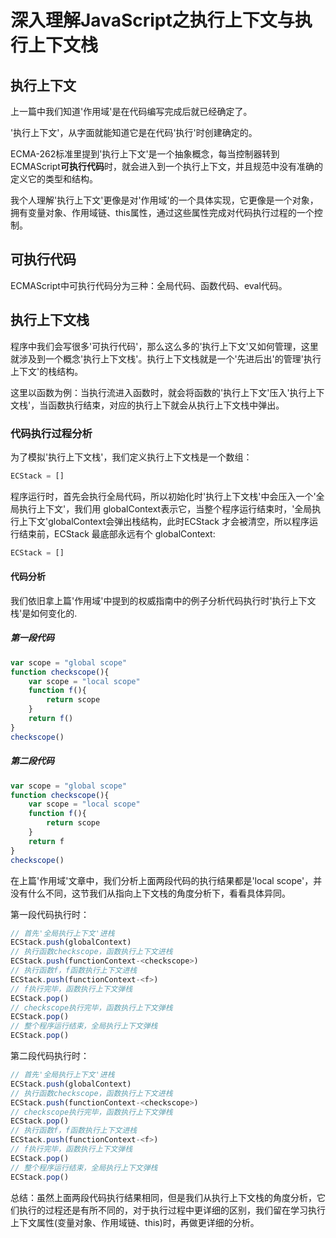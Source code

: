 # 深入理解JavaScript之执行上下文与执行上下文栈
## 执行上下文
上一篇中我们知道'作用域'是在代码编写完成后就已经确定了。

'执行上下文'，从字面就能知道它是在代码'执行'时创建确定的。

ECMA-262标准里提到'执行上下文'是一个抽象概念，每当控制器转到ECMAScript**可执行代码**时，就会进入到一个执行上下文，并且规范中没有准确的定义它的类型和结构。

我个人理解'执行上下文'更像是对'作用域'的一个具体实现，它更像是一个对象，拥有变量对象、作用域链、this属性，通过这些属性完成对代码执行过程的一个控制。

## 可执行代码
ECMAScript中可执行代码分为三种：全局代码、函数代码、eval代码。

## 执行上下文栈
程序中我们会写很多'可执行代码'，那么这么多的'执行上下文'又如何管理，这里就涉及到一个概念'执行上下文栈'。执行上下文栈就是一个'先进后出'的管理'执行上下文'的栈结构。

这里以函数为例：当执行流进入函数时，就会将函数的'执行上下文'压入'执行上下文栈'，当函数执行结束，对应的执行上下就会从执行上下文栈中弹出。


### 代码执行过程分析

为了模拟'执行上下文栈'，我们定义执行上下文栈是一个数组：
```js
ECStack = []
```
程序运行时，首先会执行全局代码，所以初始化时'执行上下文栈'中会压入一个'全局执行上下文'，我们用 globalContext表示它，当整个程序运行结束时，'全局执行上下文'globalContext会弹出栈结构，此时ECStack 才会被清空，所以程序运行结束前，ECStack 最底部永远有个 globalContext:
```js
ECStack = []
```
#### 代码分析
我们依旧拿上篇'作用域'中提到的权威指南中的例子分析代码执行时'执行上下文栈'是如何变化的.
##### 第一段代码
```js
var scope = "global scope"
function checkscope(){
    var scope = "local scope"
    function f(){
        return scope
    }
    return f()
}
checkscope()
```
##### 第二段代码
```js
var scope = "global scope"
function checkscope(){
    var scope = "local scope"
    function f(){
        return scope
    }
    return f
}
checkscope()
```
在上篇'作用域'文章中，我们分析上面两段代码的执行结果都是'local scope'，并没有什么不同，这节我们从指向上下文栈的角度分析下，看看具体异同。

第一段代码执行时：
```js
// 首先'全局执行上下文'进栈
ECStack.push(globalContext)
// 执行函数checkscope，函数执行上下文进栈
ECStack.push(functionContext-<checkscope>)
// 执行函数f，f函数执行上下文进栈
ECStack.push(functionContext-<f>)
// f执行完毕，函数执行上下文弹栈
ECStack.pop()
// checkscope执行完毕，函数执行上下文弹栈
ECStack.pop()
// 整个程序运行结束，全局执行上下文弹栈
ECStack.pop()
```

第二段代码执行时：
```js
// 首先'全局执行上下文'进栈
ECStack.push(globalContext)
// 执行函数checkscope，函数执行上下文进栈
ECStack.push(functionContext-<checkscope>)
// checkscope执行完毕，函数执行上下文弹栈
ECStack.pop()
// 执行函数f，f函数执行上下文进栈
ECStack.push(functionContext-<f>)
// f执行完毕，函数执行上下文弹栈
ECStack.pop()
// 整个程序运行结束，全局执行上下文弹栈
ECStack.pop()
```
总结：虽然上面两段代码执行结果相同，但是我们从执行上下文栈的角度分析，它们执行的过程还是有所不同的，对于执行过程中更详细的区别，我们留在学习执行上下文属性(变量对象、作用域链、this)时，再做更详细的分析。
